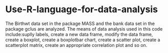 # Use-R-language-for-data-analysis
The Birthwt data set in the package MASS and the bank data set in the package gclus are analyzed.
The means of data analysis used in this code include:suplly labels, create a new data frame, modify the data frame, create a boxplot, create a boxplotbar chart, create a scatter plot, create a scatterplot matrix, create an appropriate correlation plot and so on.
